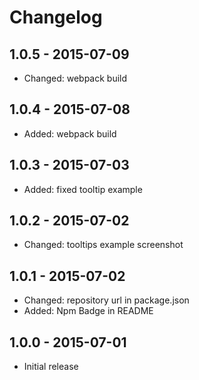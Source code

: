 # Changelog

## 1.0.5 - 2015-07-09

* Changed: webpack build

## 1.0.4 - 2015-07-08

* Added: webpack build

## 1.0.3 - 2015-07-03

* Added: fixed tooltip example  

## 1.0.2 - 2015-07-02

* Changed: tooltips example screenshot

## 1.0.1 - 2015-07-02

* Changed: repository url in package.json
* Added: Npm Badge in README

## 1.0.0 - 2015-07-01

* Initial release

